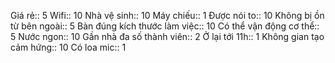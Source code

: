 Giá rẻ:: 5
Wifi:: 10
Nhà vệ sinh:: 10
Máy chiếu:: 1
Được nói to:: 10
Không bị ồn từ bên ngoài:: 5
Bàn đúng kích thước làm việc:: 10
Có thể vận động cơ thể:: 5
Nước ngon:: 10
Gần nhà đa số thành viên:: 2
Ở lại tới 11h:: 1
Không gian tạo cảm hứng:: 10
Có loa mic:: 1
